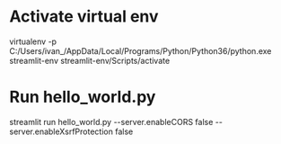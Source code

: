 # Activate virtual env
virtualenv -p C:/Users/ivan_/AppData/Local/Programs/Python/Python36/python.exe streamlit-env
streamlit-env/Scripts/activate

# Run hello_world.py
streamlit run hello_world.py --server.enableCORS false --server.enableXsrfProtection false